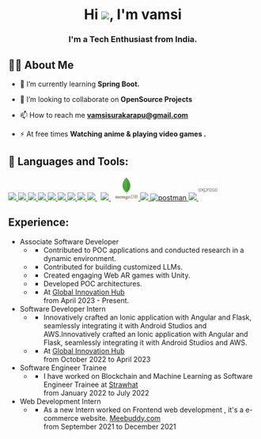 <h1 align="center">Hi <img src="https://raw.githubusercontent.com/MartinHeinz/MartinHeinz/master/wave.gif" width="30px">, I'm vamsi</h1>
<h3 align="center">I'm a Tech Enthusiast from India.</h3>


## 🙋‍♂️ About Me

<!-- - 🔭 I’m currently working on **** -->

- 🌱 I’m currently learning **Spring Boot.**

- 👯 I’m looking to collaborate on **OpenSource Projects**

- 📫 How to reach me **vamsisurakarapu@gmail.com**

- ⚡ At free times **Watching anime & playing video games .**

## 🚀 Languages and Tools:

<p align="left"> 
    <a href="https://www.java.com" target="_blank"> <img src="https://img.icons8.com/color/48/000000/java-coffee-cup-logo.png"/> </a>
    <a href="https://reactjs.org/" target="_blank"> <img src="https://img.icons8.com/color/48/000000/react-native.png"/> </a>
    <a href="[https://Angular.org/](https://angular.io/)" target="_blank"> <i class="fa-brands fa-angular"></i> </a>
    <a href="https://spring.io/projects/spring-boot" target="_blank"> <img src="https://img.icons8.com/color/48/000000/spring-logo.png"/> </a> 
    <a href="https://developer.mozilla.org/en-US/docs/Web/JavaScript" target="_blank"> <img src="https://img.icons8.com/color/48/000000/javascript.png"/> </a> 
    <a href="https://www.w3.org/html/" target="_blank"> <img src="https://img.icons8.com/color/48/000000/html-5.png"/> </a> 
    <a href="https://www.w3schools.com/css/" target="_blank"> <img src="https://img.icons8.com/color/48/000000/css3.png"/> </a> 
    <a href="https://getbootstrap.com" target="_blank"> <img src="https://img.icons8.com/color/48/000000/bootstrap.png"/> </a> 
    <a href="https://www.python.org" target="_blank"> <img src="https://img.icons8.com/color/48/000000/python.png"/> </a> 
    <a style="padding-right:8px;" href="https://nodejs.org" target="_blank"> <img src="https://img.icons8.com/color/48/000000/nodejs.png"/> </a> 
    <a style="padding-right:8px;" href="https://www.mysql.com/" target="_blank"> <img src="https://img.icons8.com/fluent/50/000000/mysql-logo.png"/> </a>
    <a href="https://www.mongodb.com/" target="_blank"> <img src="https://raw.githubusercontent.com/devicons/devicon/master/icons/mongodb/mongodb-original-wordmark.svg" alt="mongodb" width="48" height="48"/> </a> 
    <a href="https://firebase.google.com/" target="_blank"> <img src="https://img.icons8.com/color/48/000000/firebase.png"/> </a> 
    <a href="https://postman.com" target="_blank"> <img src="https://www.vectorlogo.zone/logos/getpostman/getpostman-icon.svg" alt="postman" width="45" height="45"/> </a>   
    <a href="https://git-scm.com/" target="_blank"> <img src="https://img.icons8.com/color/48/000000/git.png"/> </a> 
    <a href="https://expressjs.com" target="_blank"> <img src="https://raw.githubusercontent.com/devicons/devicon/master/icons/express/express-original-wordmark.svg" alt="express" width="40" height="40"/> </a>
</p>


## Experience:

- Associate Software Developer
    - - Contributed to POC applications and conducted research in a dynamic environment.
    - - Contributed for building customized LLMs.
    - - Created engaging Web AR games with Unity.
    - - Developed POC architectures.
    - - At <a href="https://www.globaluniversityfoundation.com/">Global Innovation Hub</a><br>
        from April 2023 - Present.
- Software Developer Intern
    - - Innovatively crafted an Ionic application with Angular and Flask, seamlessly integrating it with Android Studios and AWS.Innovatively crafted an Ionic              application with Angular and Flask, seamlessly integrating it with Android Studios and AWS.
    - - At <a href="https://www.globaluniversityfoundation.com/">Global Innovation Hub</a><br>
        from October 2022 to April 2023
- Software Engineer Trainee
    - - I have worked on Blockchain and Machine Learning as Software Engineer Trainee at <a href="https://www.strawhat.xyz/">Strawhat</a><br>
        from January 2022 to July 2022
- Web Development Intern
    - - As a new Intern worked on Frontend web development , it's a e-commerce website. <a href="https://meebuddy.com/"> Meebuddy.com</a><br>
       from September 2021 to December 2021
